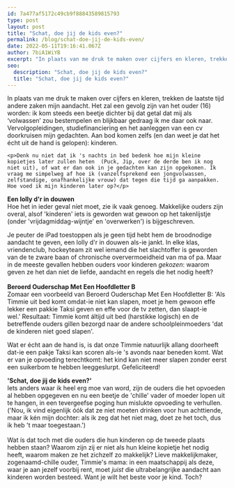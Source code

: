 ```yaml
---
id: 7a477af5172c49cb9f88843589815793
type: post
layout: post
title: "Schat, doe jij de kids even?"
permalink: /blog/schat-doe-jij-de-kids-even/
date: 2022-05-11T19:16:41.067Z
author: 7biA1WiYB
excerpt: "In plaats van me druk te maken over cijfers en kleren, trekken de laatste tijd andere zaken mijn aandacht. Het zal een gevolg zijn van het ouder (16) worden: ik kom steeds een beetje dichter bij dat getal dat mij als ‘volwassen’ zou bestempelen en blijkbaar gedraag ik me daar ook naar. Vervolgopleidingen, studiefinanciering en het aanleggen van een cv doorkruisen mijn gedachten. Aan bod komen zelfs (en dan weet je dat het écht uit de hand is gelopen): kinderen.  "
seo:
  description: "Schat, doe jij de kids even?"
  title: "Schat, doe jij de kids even?"
---
```

In plaats van me druk te maken over cijfers en kleren, trekken de laatste tijd andere zaken mijn aandacht. Het zal een gevolg zijn van het ouder (16) worden: ik kom steeds een beetje dichter bij dat getal dat mij als ‘volwassen’ zou bestempelen en blijkbaar gedraag ik me daar ook naar. Vervolgopleidingen, studiefinanciering en het aanleggen van een cv doorkruisen mijn gedachten. Aan bod komen zelfs (en dan weet je dat het écht uit de hand is gelopen): kinderen.  

    <p>Denk nu niet dat ik 's nachts in bed bedenk hoe mijn kleine kopietjes later zullen heten  (Puck, Jip, over de derde ben ik nog niet uit), of wat er dan ook in je gedachten kan zijn opgekomen. Ik vraag me simpelweg af hoe ik (vanzelfsprekend een jongvolwassen, zelfstandige, onafhankelijke vrouw) dat tegen die tijd ga aanpakken. Hoe voed ik mijn kinderen later op?</p>
<p><strong>Een lolly d'r in douwen</strong><br>Hoe het in ieder geval níet moet, zie ik vaak genoeg. Makkelijke ouders zijn overal, alsof 'kinderen' iets is geworden wat gewoon op het takenlijstje (onder 'vrijdagmiddag-wijntje' en 'overwerken') is bijgeschreven.</p>
<p>Je peuter de iPad toestoppen als je geen tijd hebt hem de broodnodige aandacht te geven, een lolly d'r in douwen als-ie jankt. In elke klas, vriendenclub, hockeyteam zit wel iemand die het slachtoffer is geworden van de te zware baan of chronische oververmoeidheid van ma of pa. Maar in de meeste gevallen hebben ouders voor kinderen <em>gekozen</em>: waarom geven ze het dan niet de liefde, aandacht en regels die het nodig heeft?<br><br><strong>Beroerd Ouderschap Met Een Hoofdletter B</strong><br>Zomaar een voorbeeld van Beroerd Ouderschap Met Een Hoofdletter B: 'Als Timmie uit bed komt omdat-ie niet kan slapen, moet je hem gewoon effe lekker een pakkie Taksi geven en effe voor de tv zetten, dan slaapt-ie wel.' Resultaat: Timmie komt áltijd uit bed (harstikke logisch) en de betreffende ouders gillen bezorgd naar de andere schoolpleinmoeders 'dat de kinderen niet goed slapen'.</p>
<p>Wat er écht aan de hand is, is dat onze Timmie natuurlijk allang doorheeft dat-ie een pakje Taksi kan scoren als-ie 's avonds naar beneden komt. Wat er van je opvoeding terechtkomt: het kind kan niet meer slapen zonder eerst een suikerbom te hebben leeggeslurpt. Gefeliciteerd!</p>
<p><strong>'Schat, doe jij de kids even?'</strong><br>Iets anders waar ik heel erg moe van word, zijn de ouders die het opvoeden al hebben opgegeven en nu een beetje de 'chille' vader of moeder lopen uit te hangen, in een tevergeefse poging hun mislukte opvoeding te verhullen. ('Nou, ik vind eigenlijk óók dat ze niet moeten drinken voor hun achttiende, maar ik kén mijn dochter: als ik zeg dat het niet mag, doet ze het toch, dus ik heb 't maar toegestaan.')<br><br>Wat ís dat toch met die ouders die hun kinderen op de tweede plaats hebben staan? Waarom zijn zij er niet als hun kleine kopietje het nodig heeft, waarom maken ze het zichzelf zo makkelijk? Lieve makkelijkmaker, zogenaamd-chille ouder, Timmie's mama: in een maatschappij als deze, waar je aan jezelf voorbij rent, moet <em>juist</em> die ultrabelangrijke aandacht aan kinderen worden besteed. Want je wilt het beste voor je kind. Toch?</p>  

